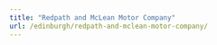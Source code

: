 ```yaml
---
title: "Redpath and McLean Motor Company"
url: /edinburgh/redpath-and-mclean-motor-company/
---
```


